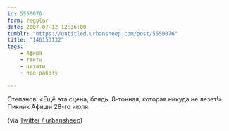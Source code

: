 ```yaml
---
id: 5550076
form: regular
date: 2007-07-12 12:36:00
tumblr: "https://untitled.urbansheep.com/post/5550076"
title: "146153132"
tags:
    - Афиша
    - твиты
    - цитаты
    - про работу

---
```


<p>Степанов: «Ещё эта сцена, блядь, 8-тонная, которая никуда не лезет!» Пикник Афиши 28-го июля.</p>

<p>(via <a href="http://twitter.com/urbansheep/statuses/146153132">Twitter / urbansheep</a>)</p>


